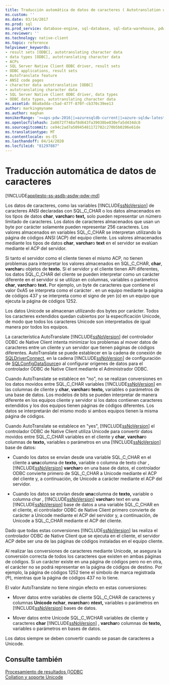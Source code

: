 ```yaml
---
title: Traducción automática de datos de caracteres ( Autotranslation of Character Data) Microsoft Docs
ms.custom: ''
ms.date: 03/14/2017
ms.prod: sql
ms.prod_service: database-engine, sql-database, sql-data-warehouse, pdw
ms.reviewer: ''
ms.technology: native-client
ms.topic: reference
helpviewer_keywords:
- result sets [ODBC], autotranslating character data
- data types [ODBC], autotranslating character data
- ACPs
- SQL Server Native Client ODBC driver, result sets
- ODBC applications, result sets
- AutoTranslate feature
- ANSI code pages
- character data autotranslation [ODBC]
- autotranslating character data
- SQL Server Native Client ODBC driver, data types
- ODBC data types, autotranslating character data
ms.assetid: 86a8adda-c5ad-477f-870f-cb370c39ee13
author: markingmyname
ms.author: maghan
monikerRange: '>=aps-pdw-2016||=azuresqldb-current||=azure-sqldw-latest||>=sql-server-2016||=sqlallproducts-allversions||>=sql-server-linux-2017||=azuresqldb-mi-current'
ms.openlocfilehash: 2a8672f748af8d643fa39038be030efa5d434dc8
ms.sourcegitcommit: ce94c2ad7a50945481172782c270b5b0206e61de
ms.translationtype: MT
ms.contentlocale: es-ES
ms.lasthandoff: 04/14/2020
ms.locfileid: "81297887"
---
```

# <a name="autotranslation-of-character-data"></a>Traducción automática de datos de caracteres
[!INCLUDE[appliesto-ss-asdb-asdw-pdw-md](../../includes/appliesto-ss-asdb-asdw-pdw-md.md)]

  Los datos de caracteres, como las variables [!INCLUDE[ssNoVersion](../../includes/ssnoversion-md.md)] de caracteres ANSI declaradas con SQL_C_CHAR o los datos almacenados en los tipos de datos **char**, **varchar**o **text,** solo pueden representar un número limitado de caracteres. Los datos de caracteres almacenados que usan un byte por carácter solamente pueden representar 256 caracteres. Los valores almacenados en variables SQL_C_CHAR se interpretan utilizando la página de códigos ANSI (ACP) del equipo cliente. Los valores almacenados mediante los tipos de datos **char**, **varchar**o **text** en el servidor se evalúan mediante el ACP del servidor.  
  
 Si tanto el servidor como el cliente tienen el mismo ACP, no tienen problemas para interpretar los valores almacenados en SQL_C_CHAR, **char**, **varchar**u objetos de **texto.** Si el servidor y el cliente tienen API diferentes, los datos SQL_C_CHAR del cliente se pueden interpretar como un carácter diferente en el servidor si se utilizan en columnas, variables o parámetros **char**, **varchar**o **text.** Por ejemplo, un byte de caracteres que contiene el valor 0xA5 se interpreta como el carácter . en un equipo mediante la página de códigos 437 y se interpreta como el signo de yen (o) en un equipo que ejecuta la página de códigos 1252.  
  
 Los datos Unicode se almacenan utilizando dos bytes por carácter. Todos los caracteres extendidos quedan cubiertos por la especificación Unicode, de modo que todos los caracteres Unicode son interpretados de igual manera por todos los equipos.  
  
 La característica AutoTranslate [!INCLUDE[ssNoVersion](../../includes/ssnoversion-md.md)] del controlador ODBC de Native Client intenta minimizar los problemas al mover datos de caracteres entre un cliente y un servidor que tienen páginas de códigos diferentes. AutoTranslate se puede establecer en la cadena de conexión de [SQLDriverConnect](../../relational-databases/native-client-odbc-api/sqldriverconnect.md), en la cadena [!INCLUDE[ssNoVersion](../../includes/ssnoversion-md.md)] de configuración de [SQLConfigDataSource](../../relational-databases/native-client-odbc-api/sqlconfigdatasource.md)o al configurar orígenes de datos para el controlador ODBC de Native Client mediante el Administrador ODBC.  
  
 Cuando AutoTranslate se establece en "no", no se realizan conversiones en los datos movidos entre SQL_C_CHAR variables [!INCLUDE[ssNoVersion](../../includes/ssnoversion-md.md)] en las columnas de cliente y **char**, **varchar**o **texto,** variables o parámetros de una base de datos. Los modelos de bits se pueden interpretar de manera diferente en los equipos cliente y servidor si los datos contienen caracteres extendidos y los dos equipos tienen páginas de códigos diferentes. Los datos se interpretarán del mismo modo si ambos equipos tienen la misma página de códigos.  
  
 Cuando AutoTranslate se establece en "yes", [!INCLUDE[ssNoVersion](../../includes/ssnoversion-md.md)] el controlador ODBC de Native Client utiliza Unicode para convertir datos movidos entre SQL_C_CHAR variables en el cliente y **char**, **varchar**o columnas de **texto,** variables o parámetros en una [!INCLUDE[ssNoVersion](../../includes/ssnoversion-md.md)] base de datos:  
  
-   Cuando los datos se envían desde una variable SQL_C_CHAR en el cliente a **una**columna de **texto,** variable o columna de texto char , [!INCLUDE[ssNoVersion](../../includes/ssnoversion-md.md)] **varchar**o en una base de datos, el controlador ODBC convierte primero de SQL_C_CHAR a Unicode mediante el ACP del cliente y, a continuación, de Unicode a carácter mediante el ACP del servidor.  
  
-   Cuando los datos se envían desde **una**columna de **texto,** variable o columna char , [!INCLUDE[ssNoVersion](../../includes/ssnoversion-md.md)] **varchar**o text en una [!INCLUDE[ssNoVersion](../../includes/ssnoversion-md.md)] base de datos a una variable SQL_C_CHAR en el cliente, el controlador ODBC de Native Client primero convierte de carácter a Unicode mediante el ACP del servidor y, a continuación, de Unicode a SQL_C_CHAR mediante el ACP del cliente.  
  
 Dado que todas estas conversiones [!INCLUDE[ssNoVersion](../../includes/ssnoversion-md.md)] las realiza el controlador ODBC de Native Client que se ejecuta en el cliente, el servidor ACP debe ser una de las páginas de códigos instaladas en el equipo cliente.  
  
 Al realizar las conversiones de caracteres mediante Unicode, se asegura la conversión correcta de todos los caracteres que existen en ambas páginas de códigos. Si un carácter existe en una página de códigos pero no en otra, el carácter no se podrá representar en la página de códigos de destino. Por ejemplo, la página de códigos 1252 tiene el símbolo de marca registrada (®), mientras que la página de códigos 437 no lo tiene.  
  
 El valor AutoTranslate no tiene ningún efecto en estas conversiones:  
  
-   Mover datos entre variables de cliente SQL_C_CHAR de caracteres y columnas **Unicode nchar**, **nvarchar**o **ntext,** variables o parámetros en [!INCLUDE[ssNoVersion](../../includes/ssnoversion-md.md)] bases de datos.  
  
-   Mover datos entre Unicode SQL_C_WCHAR variables de cliente y caracteres **char** [!INCLUDE[ssNoVersion](../../includes/ssnoversion-md.md)] , **varchar**o columnas de **texto,** variables o parámetros en bases de datos.  
  
 Los datos siempre se deben convertir cuando se pasan de caracteres a Unicode.  
  
## <a name="see-also"></a>Consulte también  
 [Procesamiento de resultados &#40;&#41;ODBC](../../relational-databases/native-client-odbc-results/processing-results-odbc.md)   
 [Collation y soporte Unicode](../../relational-databases/collations/collation-and-unicode-support.md)  
  
  
